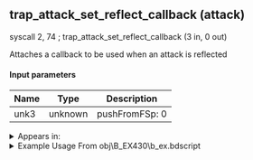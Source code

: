 ## trap_attack_set_reflect_callback (attack)

syscall 2, 74 ; trap_attack_set_reflect_callback (3 in, 0 out)

Attaches a callback to be used when an attack is reflected

#### Input parameters
| Name | Type | Description
|------|------|------------
| unk3   | unknown   | pushFromFSp: 0




<details>
	<summary>Appears in:</summary>
| filename | Entity (obj)
|----------|-------------
| obj\B_EX430\b_ex.bdscript       | ((?) Related to Lingering Will?)          
| obj\M_EX350_02\m_ex.bdscript       | ((M) Mushroom 2 (EX))          
| obj\N_HB040_BTL\n_hb.bdscript       | ((N) Stitch (BTL) (HB))          
| obj\N_HE010_BTL\n_he.bdscript       | ((N) Hercules (BTL) (HE))          

</details>

<details>
	<summary>Example Usage From obj\B_EX430\b_ex.bdscript</summary>
L205:
 popToSp 4
 popToSp 0
 pushFromPSpVal 24
 gosub 4, L289
 pushFromPSpVal 24
 pushFromFSp 4
 pushImm 1952
 pushImm -1
 pushImm 0
 gosub 4, L319
 pushFromPSpVal 24
 pushImmf 250
 pushImmf 0
 gosub 4, L351
 pushFromPSpVal 24
 fetchValue 0
 pushImm L374
 pushFromFSp 0
 syscall 2, 38 ; trap_attack_set_hit_callback (3 in, 0 out)
 pushFromPSpVal 24
 fetchValue 0
 pushImm L420
 pushFromFSp 0
 syscall 2, 74 ; trap_attack_set_reflect_callback (3 in, 0 out)
 pushFromPSpVal 24
 pushFromFSp 0
 syscall 1, 147 ; trap_obj_pos (1 in, 1 out)
 memcpyToSp 16, 16
 pushFromPSp 16
 gosub 12, L455
 pushFromPSpVal 24
 fetchValue 0
 pushFromFSp 0
 gosub 4, L193
 memcpyToSp 16, 16
 pushFromPSp 16
 syscall 2, 22 ; trap_attack_set_obj_pax (2 in, 0 out)
 ret
</details>

